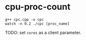 # cpu-proc-count

```
g++ cpc.cpp -o cpc 
watch -n 0.2 ./cpc [proc_name]
```

TODO: set `cores` as a client parameter.
